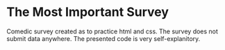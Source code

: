 # The Most Important Survey
 Comedic survey created as to practice html and css.
 The survey does not submit data anywhere.
 The presented code is very self-explanitory.
